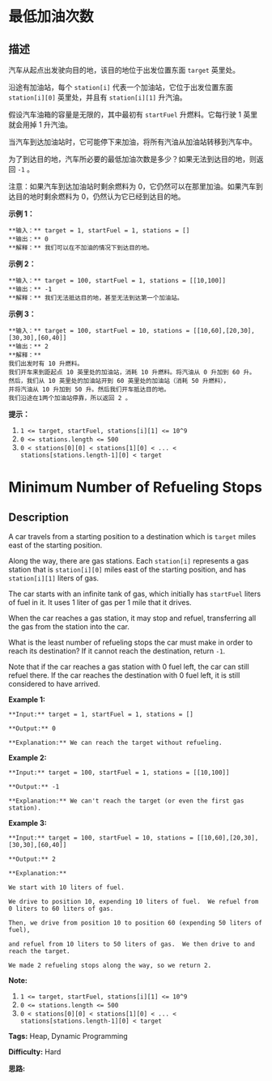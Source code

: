 # 最低加油次数

## 描述

汽车从起点出发驶向目的地，该目的地位于出发位置东面 `target` 英里处。

沿途有加油站，每个 `station[i]` 代表一个加油站，它位于出发位置东面 `station[i][0]` 英里处，并且有 `station[i][1]` 升汽油。

假设汽车油箱的容量是无限的，其中最初有 `startFuel` 升燃料。它每行驶 1 英里就会用掉 1 升汽油。

当汽车到达加油站时，它可能停下来加油，将所有汽油从加油站转移到汽车中。

为了到达目的地，汽车所必要的最低加油次数是多少？如果无法到达目的地，则返回 `-1` 。

注意：如果汽车到达加油站时剩余燃料为 0，它仍然可以在那里加油。如果汽车到达目的地时剩余燃料为 0，仍然认为它已经到达目的地。



**示例 1：**

    
    
    **输入：** target = 1, startFuel = 1, stations = []
    **输出：** 0
    **解释：** 我们可以在不加油的情况下到达目的地。
    

**示例 2：**

    
    
    **输入：** target = 100, startFuel = 1, stations = [[10,100]]
    **输出：** -1
    **解释：** 我们无法抵达目的地，甚至无法到达第一个加油站。
    

**示例 3：**

    
    
    **输入：** target = 100, startFuel = 10, stations = [[10,60],[20,30],[30,30],[60,40]]
    **输出：** 2
    **解释：**
    我们出发时有 10 升燃料。
    我们开车来到距起点 10 英里处的加油站，消耗 10 升燃料。将汽油从 0 升加到 60 升。
    然后，我们从 10 英里处的加油站开到 60 英里处的加油站（消耗 50 升燃料），
    并将汽油从 10 升加到 50 升。然后我们开车抵达目的地。
    我们沿途在1两个加油站停靠，所以返回 2 。
    



**提示：**

  1. `1 <= target, startFuel, stations[i][1] <= 10^9`
  2. `0 <= stations.length <= 500`
  3. `0 < stations[0][0] < stations[1][0] < ... < stations[stations.length-1][0] < target`



# Minimum Number of Refueling Stops

## Description



A car travels from a starting position to a destination which is `target` miles east of the starting position.

Along the way, there are gas stations.  Each `station[i]` represents a gas station that is `station[i][0]` miles east of the starting position, and has `station[i][1]` liters of gas.

The car starts with an infinite tank of gas, which initially has `startFuel` liters of fuel in it.  It uses 1 liter of gas per 1 mile that it drives.

When the car reaches a gas station, it may stop and refuel, transferring all the gas from the station into the car.

What is the least number of refueling stops the car must make in order to reach its destination?  If it cannot reach the destination, return `-1`.

Note that if the car reaches a gas station with 0 fuel left, the car can still refuel there.  If the car reaches the destination with 0 fuel left, it is still considered to have arrived.



**Example 1:**

    
    
    **Input:** target = 1, startFuel = 1, stations = []
    **Output:** 0
    **Explanation:** We can reach the target without refueling.
    

**Example 2:**

    
    
    **Input:** target = 100, startFuel = 1, stations = [[10,100]]
    **Output:** -1
    **Explanation:** We can't reach the target (or even the first gas station).
    

**Example 3:**

    
    
    **Input:** target = 100, startFuel = 10, stations = [[10,60],[20,30],[30,30],[60,40]]
    **Output:** 2
    **Explanation:**
    We start with 10 liters of fuel.
    We drive to position 10, expending 10 liters of fuel.  We refuel from 0 liters to 60 liters of gas.
    Then, we drive from position 10 to position 60 (expending 50 liters of fuel),
    and refuel from 10 liters to 50 liters of gas.  We then drive to and reach the target.
    We made 2 refueling stops along the way, so we return 2.
    



**Note:**

  1. `1 <= target, startFuel, stations[i][1] <= 10^9`
  2. `0 <= stations.length <= 500`
  3. `0 < stations[0][0] < stations[1][0] < ... < stations[stations.length-1][0] < target`


**Tags:** Heap, Dynamic Programming

**Difficulty:** Hard

**思路:**
